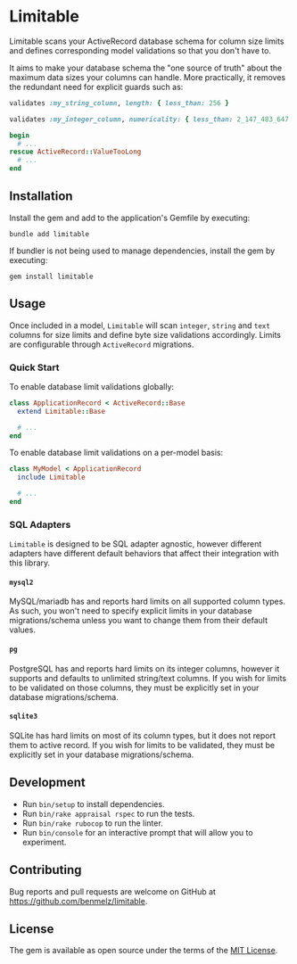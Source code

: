 # Limitable

Limitable scans your ActiveRecord database schema for column size limits and defines corresponding model validations
so that you don't have to.

It aims to make your database schema the "one source of truth" about the maximum data sizes your columns can handle.
More practically, it removes the redundant need for explicit guards such as:

```ruby
validates :my_string_column, length: { less_than: 256 }

validates :my_integer_column, numericality: { less_than: 2_147_483_647 }

begin
  # ...
rescue ActiveRecord::ValueTooLong
  # ...
end
```

## Installation

Install the gem and add to the application's Gemfile by executing:

```shell
bundle add limitable
```

If bundler is not being used to manage dependencies, install the gem by executing:

```shell
gem install limitable
```

## Usage

Once included in a model, `Limitable` will scan `integer`, `string` and `text` columns for size limits
and define byte size validations accordingly. Limits are configurable through `ActiveRecord` migrations.

### Quick Start

To enable database limit validations globally:

```ruby
class ApplicationRecord < ActiveRecord::Base
  extend Limitable::Base

  # ...
end
```

To enable database limit validations on a per-model basis:

```ruby
class MyModel < ApplicationRecord
  include Limitable

  # ...
end
```

### SQL Adapters

`Limitable` is designed to be SQL adapter agnostic, however different adapters have different default behaviors that
affect their integration with this library.

#### `mysql2`

MySQL/mariadb has and reports hard limits on all supported column types. As such, you won't need to specify explicit
limits in your database migrations/schema unless you want to change them from their default values.

#### `pg`

PostgreSQL has and reports hard limits on its integer columns, however it supports and defaults to unlimited
string/text columns. If you wish for limits to be validated on those columns, they must be explicitly set in your
database migrations/schema.

#### `sqlite3`

SQLite has hard limits on most of its column types, but it does not report them to active record. If you wish for limits
to be validated, they must be explicitly set in your database migrations/schema.

## Development

- Run `bin/setup` to install dependencies.
- Run `bin/rake appraisal rspec` to run the tests.
- Run `bin/rake rubocop` to run the linter.
- Run `bin/console` for an interactive prompt that will allow you to experiment.

## Contributing

Bug reports and pull requests are welcome on GitHub at https://github.com/benmelz/limitable.

## License

The gem is available as open source under the terms of the [MIT License](https://opensource.org/licenses/MIT).
